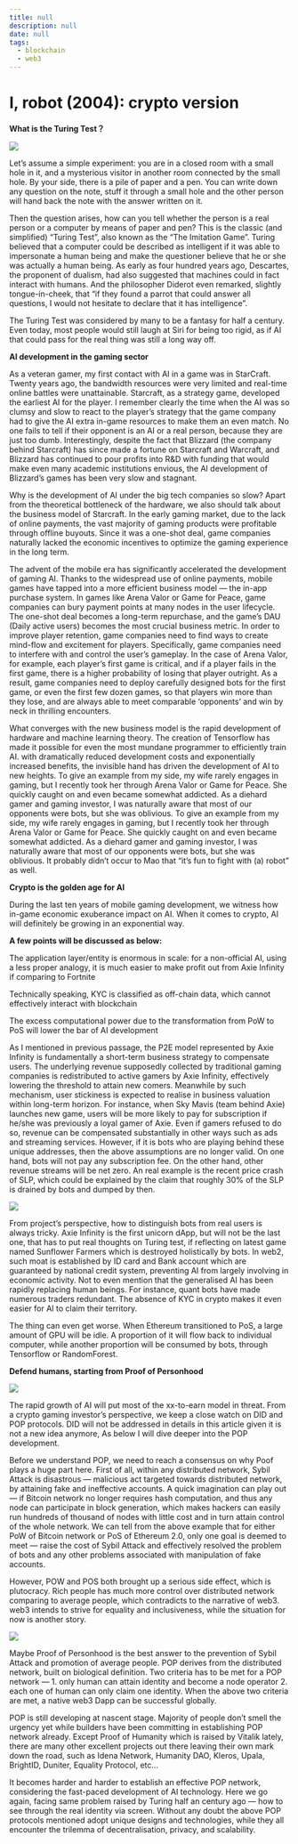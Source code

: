 ```yaml
---
title: null
description: null
date: null
tags:
  - blockchain
  - web3
---
```


# I, robot (2004): crypto version

**What is the Turing Test？**

![](https://dim.mcusercontent.com/cs/6da2cb3cdb401a25edb0c37d9/images/435a9add-299b-8190-a6a7-5c8568c322e1.jpeg?w=564&dpr=2)

Let’s assume a simple experiment: you are in a closed room with a small hole in it, and a mysterious visitor in another room connected by the small hole. By your side, there is a pile of paper and a pen. You can write down any question on the note, stuff it through a small hole and the other person will hand back the note with the answer written on it.

Then the question arises, how can you tell whether the person is a real person or a computer by means of paper and pen? This is the classic (and simplified) “Turing Test”, also known as the “The Imitation Game”. Turing believed that a computer could be described as intelligent if it was able to impersonate a human being and make the questioner believe that he or she was actually a human being. As early as four hundred years ago, Descartes, the proponent of dualism, had also suggested that machines could in fact interact with humans. And the philosopher Diderot even remarked, slightly tongue-in-cheek, that “if they found a parrot that could answer all questions, I would not hesitate to declare that it has intelligence”.

The Turing Test was considered by many to be a fantasy for half a century. Even today, most people would still laugh at Siri for being too rigid, as if AI that could pass for the real thing was still a long way off.

**AI development in the gaming sector**

As a veteran gamer, my first contact with AI in a game was in StarCraft. Twenty years ago, the bandwidth resources were very limited and real-time online battles were unattainable. Starcraft, as a strategy game, developed the earliest AI for the player. I remember clearly the time when the AI was so clumsy and slow to react to the player’s strategy that the game company had to give the AI extra in-game resources to make them an even match. No one fails to tell if their opponent is an AI or a real person, because they are just too dumb. Interestingly, despite the fact that Blizzard (the company behind Starcraft) has since made a fortune on Starcraft and Warcraft, and Blizzard has continued to pour profits into R&D with funding that would make even many academic institutions envious, the AI development of Blizzard’s games has been very slow and stagnant.

Why is the development of AI under the big tech companies so slow? Apart from the theoretical bottleneck of the hardware, we also should talk about the business model of Starcraft. In the early gaming market, due to the lack of online payments, the vast majority of gaming products were profitable through offline buyouts. Since it was a one-shot deal, game companies naturally lacked the economic incentives to optimize the gaming experience in the long term.

The advent of the mobile era has significantly accelerated the development of gaming AI. Thanks to the widespread use of online payments, mobile games have tapped into a more efficient business model — the in-app purchase system. In games like Arena Valor or Game for Peace, game companies can bury payment points at many nodes in the user lifecycle. The one-shot deal becomes a long-term repurchase, and the game’s DAU (Daily active users) becomes the most crucial business metric. In order to improve player retention, game companies need to find ways to create mind-flow and excitement for players. Specifically, game companies need to interfere with and control the user’s gameplay. In the case of Arena Valor, for example, each player’s first game is critical, and if a player fails in the first game, there is a higher probability of losing that player outright. As a result, game companies need to deploy carefully designed bots for the first game, or even the first few dozen games, so that players win more than they lose, and are always able to meet comparable ‘opponents’ and win by neck in thrilling encounters.

What converges with the new business model is the rapid development of hardware and machine learning theory. The creation of Tensorflow has made it possible for even the most mundane programmer to efficiently train AI. with dramatically reduced development costs and exponentially increased benefits, the invisible hand has driven the development of AI to new heights. To give an example from my side, my wife rarely engages in gaming, but I recently took her through Arena Valor or Game for Peace. She quickly caught on and even became somewhat addicted. As a diehard gamer and gaming investor, I was naturally aware that most of our opponents were bots, but she was oblivious. To give an example from my side, my wife rarely engages in gaming, but I recently took her through Arena Valor or Game for Peace. She quickly caught on and even became somewhat addicted. As a diehard gamer and gaming investor, I was naturally aware that most of our opponents were bots, but she was oblivious. It probably didn’t occur to Mao that “it’s fun to fight with (a) robot” as well.

**Crypto is the golden age for AI**

During the last ten years of mobile gaming development, we witness how in-game economic exuberance impact on AI. When it comes to crypto, AI will definitely be growing in an exponential way.

**A few points will be discussed as below:**

The application layer/entity is enormous in scale: for a non-official AI, using a less proper analogy, it is much easier to make profit out from Axie Infinity if comparing to Fortnite

Technically speaking, KYC is classified as off-chain data, which cannot effectively interact with blockchain

The excess computational power due to the transformation from PoW to PoS will lower the bar of AI development

As I mentioned in previous passage, the P2E model represented by Axie Infinity is fundamentally a short-term business strategy to compensate users. The underlying revenue supposedly collected by traditional gaming companies is redistributed to active gamers by Axie Infinity, effectively lowering the threshold to attain new comers. Meanwhile by such mechanism, user stickiness is expected to realise in business valuation within long-term horizon. For instance, when Sky Mavis (team behind Axie) launches new game, users will be more likely to pay for subscription if he/she was previously a loyal gamer of Axie. Even if gamers refused to do so, revenue can be compensated substantially in other ways such as ads and streaming services. However, if it is bots who are playing behind these unique addresses, then the above assumptions are no longer valid. On one hand, bots will not pay any subscription fee. On the other hand, other revenue streams will be net zero. An real example is the recent price crash of SLP, which could be explained by the claim that roughly 30% of the SLP is drained by bots and dumped by then.

![](https://dim.mcusercontent.com/cs/6da2cb3cdb401a25edb0c37d9/images/c7018a37-1ba0-bf5e-2d6d-d58e647af0f8.jpeg?w=564&dpr=2)

From project’s perspective, how to distinguish bots from real users is always tricky. Axie Infinity is the first unicorn dApp, but will not be the last one, that has to put real thoughts on Turing test, if reflecting on latest game named Sunflower Farmers which is destroyed holistically by bots. In web2, such moat is established by ID card and Bank account which are guaranteed by national credit system, preventing AI from largely involving in economic activity. Not to even mention that the generalised AI has been rapidly replacing human beings. For instance, quant bots have made numerous traders redundant. The absence of KYC in crypto makes it even easier for AI to claim their territory.

The thing can even get worse. When Ethereum transitioned to PoS, a large amount of GPU will be idle. A proportion of it will flow back to individual computer, while another proportion will be consumed by bots, through Tensorflow or RandomForest.

**Defend humans, starting from Proof of Personhood**

![](https://dim.mcusercontent.com/cs/6da2cb3cdb401a25edb0c37d9/images/446205b9-71f5-5cd1-a9a6-954136e9e0d2.jpeg?w=564&dpr=2)

The rapid growth of AI will put most of the xx-to-earn model in threat. From a crypto gaming investor’s perspective, we keep a close watch on DID and POP protocols. DID will not be addressed in details in this article given it is not a new idea anymore, As below I will dive deeper into the POP development.

Before we understand POP, we need to reach a consensus on why Poof plays a huge part here. First of all, within any distributed network, Sybil Attack is disastrous — malicious act targeted towards distributed network, by attaining fake and ineffective accounts. A quick imagination can play out — if Bitcoin network no longer requires hash computation, and thus any node can participate in block generation, which makes hackers can easily run hundreds of thousand of nodes with little cost and in turn attain control of the whole network. We can tell from the above example that for either PoW of Bitcoin network or PoS of Ethereum 2.0, only one goal is deemed to meet — raise the cost of Sybil Attack and effectively resolved the problem of bots and any other problems associated with manipulation of fake accounts.

However, POW and POS both brought up a serious side effect, which is plutocracy. Rich people has much more control over distributed network comparing to average people, which contradicts to the narrative of web3. web3 intends to strive for equality and inclusiveness, while the situation for now is another story.

![](https://dim.mcusercontent.com/cs/6da2cb3cdb401a25edb0c37d9/images/0b54ad83-bb33-4fe2-b202-ec38024678df.jpeg?w=564&dpr=2)

Maybe Proof of Personhood is the best answer to the prevention of Sybil Attack and promotion of average people. POP derives from the distributed network, built on biological definition. Two criteria has to be met for a POP network — 1. only human can attain identity and become a node operator 2. each one of human can only claim one identity. When the above two criteria are met, a native web3 Dapp can be successful globally.

POP is still developing at nascent stage. Majority of people don’t smell the urgency yet while builders have been committing in establishing POP network already. Except Proof of Humanity which is raised by Vitalik lately, there are many other excellent projects out there leaving their own mark down the road, such as Idena Network, Humanity DAO, Kleros, Upala, BrightID, Duniter, Equality Protocol, etc…

It becomes harder and harder to establish an effective POP network, considering the fast-paced development of AI technology. Here we go again, facing same problem raised by Turing half an century ago — how to see through the real identity via screen. Without any doubt the above POP protocols mentioned adopt unique designs and technologies, while they all encounter the trilemma of decentralisation, privacy, and scalability.
